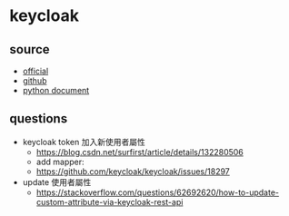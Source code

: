 # keycloak
## source
 - [official](https://www.keycloak.org/)
 - [github](https://github.com/keycloak/keycloak)
 - [python document](https://python-keycloak.readthedocs.io/en/latest/)

## questions
 - keycloak token 加入新使用者屬性
   - https://blog.csdn.net/surfirst/article/details/132280506
   - add mapper:
   - https://github.com/keycloak/keycloak/issues/18297
 - update 使用者屬性
   - https://stackoverflow.com/questions/62692620/how-to-update-custom-attribute-via-keycloak-rest-api